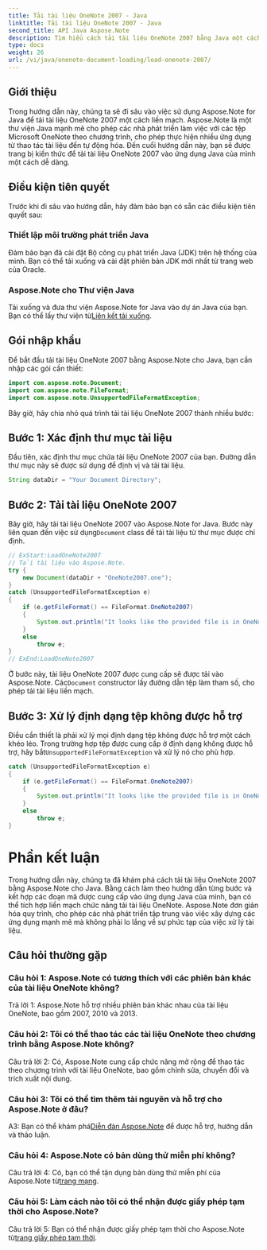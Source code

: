 ```yaml
---
title: Tải tài liệu OneNote 2007 - Java
linktitle: Tải tài liệu OneNote 2007 - Java
second_title: API Java Aspose.Note
description: Tìm hiểu cách tải tài liệu OneNote 2007 bằng Java một cách dễ dàng bằng Aspose.Note. Nâng cao khả năng ứng dụng Java của bạn với chức năng mạnh mẽ của Aspose.Note.
type: docs
weight: 26
url: /vi/java/onenote-document-loading/load-onenote-2007/
---
```

## Giới thiệu

Trong hướng dẫn này, chúng ta sẽ đi sâu vào việc sử dụng Aspose.Note for Java để tải tài liệu OneNote 2007 một cách liền mạch. Aspose.Note là một thư viện Java mạnh mẽ cho phép các nhà phát triển làm việc với các tệp Microsoft OneNote theo chương trình, cho phép thực hiện nhiều ứng dụng từ thao tác tài liệu đến tự động hóa. Đến cuối hướng dẫn này, bạn sẽ được trang bị kiến thức để tải tài liệu OneNote 2007 vào ứng dụng Java của mình một cách dễ dàng.

## Điều kiện tiên quyết

Trước khi đi sâu vào hướng dẫn, hãy đảm bảo bạn có sẵn các điều kiện tiên quyết sau:

### Thiết lập môi trường phát triển Java

Đảm bảo bạn đã cài đặt Bộ công cụ phát triển Java (JDK) trên hệ thống của mình. Bạn có thể tải xuống và cài đặt phiên bản JDK mới nhất từ trang web của Oracle.

### Aspose.Note cho Thư viện Java

 Tải xuống và đưa thư viện Aspose.Note for Java vào dự án Java của bạn. Bạn có thể lấy thư viện từ[Liên kết tải xuống](https://releases.aspose.com/note/java/).

## Gói nhập khẩu

Để bắt đầu tải tài liệu OneNote 2007 bằng Aspose.Note cho Java, bạn cần nhập các gói cần thiết:

```java
import com.aspose.note.Document;
import com.aspose.note.FileFormat;
import com.aspose.note.UnsupportedFileFormatException;
```

Bây giờ, hãy chia nhỏ quá trình tải tài liệu OneNote 2007 thành nhiều bước:

## Bước 1: Xác định thư mục tài liệu

Đầu tiên, xác định thư mục chứa tài liệu OneNote 2007 của bạn. Đường dẫn thư mục này sẽ được sử dụng để định vị và tải tài liệu.

```java
String dataDir = "Your Document Directory";
```

## Bước 2: Tải tài liệu OneNote 2007

 Bây giờ, hãy tải tài liệu OneNote 2007 vào Aspose.Note for Java. Bước này liên quan đến việc sử dụng`Document` class để tải tài liệu từ thư mục được chỉ định.

```java
// ExStart:LoadOneNote2007
// Tải tài liệu vào Aspose.Note.
try {
    new Document(dataDir + "OneNote2007.one");
}
catch (UnsupportedFileFormatException e)
{
    if (e.getFileFormat() == FileFormat.OneNote2007)
    {
        System.out.println("It looks like the provided file is in OneNote 2007 format that is not supported.");
    }
    else
        throw e;
}
// ExEnd:LoadOneNote2007
```

Ở bước này, tài liệu OneNote 2007 được cung cấp sẽ được tải vào Aspose.Note. Các`Document` constructor lấy đường dẫn tệp làm tham số, cho phép tải tài liệu liền mạch.

## Bước 3: Xử lý định dạng tệp không được hỗ trợ

 Điều cần thiết là phải xử lý mọi định dạng tệp không được hỗ trợ một cách khéo léo. Trong trường hợp tệp được cung cấp ở định dạng không được hỗ trợ, hãy bắt`UnsupportedFileFormatException` và xử lý nó cho phù hợp.

```java
catch (UnsupportedFileFormatException e)
{
    if (e.getFileFormat() == FileFormat.OneNote2007)
    {
        System.out.println("It looks like the provided file is in OneNote 2007 format that is not supported.");
    }
    else
        throw e;
}
```

# Phần kết luận

Trong hướng dẫn này, chúng ta đã khám phá cách tải tài liệu OneNote 2007 bằng Aspose.Note cho Java. Bằng cách làm theo hướng dẫn từng bước và kết hợp các đoạn mã được cung cấp vào ứng dụng Java của mình, bạn có thể tích hợp liền mạch chức năng tải tài liệu OneNote. Aspose.Note đơn giản hóa quy trình, cho phép các nhà phát triển tập trung vào việc xây dựng các ứng dụng mạnh mẽ mà không phải lo lắng về sự phức tạp của việc xử lý tài liệu.

## Câu hỏi thường gặp

### Câu hỏi 1: Aspose.Note có tương thích với các phiên bản khác của tài liệu OneNote không?

Trả lời 1: Aspose.Note hỗ trợ nhiều phiên bản khác nhau của tài liệu OneNote, bao gồm 2007, 2010 và 2013.

### Câu hỏi 2: Tôi có thể thao tác các tài liệu OneNote theo chương trình bằng Aspose.Note không?

Câu trả lời 2: Có, Aspose.Note cung cấp chức năng mở rộng để thao tác theo chương trình với tài liệu OneNote, bao gồm chỉnh sửa, chuyển đổi và trích xuất nội dung.

### Câu hỏi 3: Tôi có thể tìm thêm tài nguyên và hỗ trợ cho Aspose.Note ở đâu?

 A3: Bạn có thể khám phá[Diễn đàn Aspose.Note](https://forum.aspose.com/c/note/28) để được hỗ trợ, hướng dẫn và thảo luận.

### Câu hỏi 4: Aspose.Note có bản dùng thử miễn phí không?

 Câu trả lời 4: Có, bạn có thể tận dụng bản dùng thử miễn phí của Aspose.Note từ[trang mạng](https://releases.aspose.com/).

### Câu hỏi 5: Làm cách nào tôi có thể nhận được giấy phép tạm thời cho Aspose.Note?

 Câu trả lời 5: Bạn có thể nhận được giấy phép tạm thời cho Aspose.Note từ[trang giấy phép tạm thời](https://purchase.aspose.com/temporary-license/).